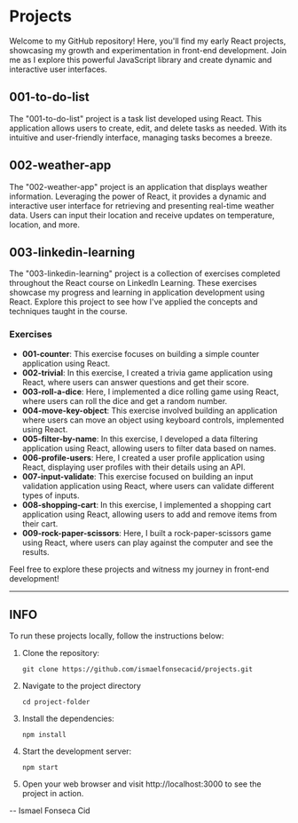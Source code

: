 # Projects

Welcome to my GitHub repository! Here, you'll find my early React projects, showcasing my growth and experimentation in front-end development. Join me as I explore this powerful JavaScript library and create dynamic and interactive user interfaces.

## 001-to-do-list

The "001-to-do-list" project is a task list developed using React. This application allows users to create, edit, and delete tasks as needed. With its intuitive and user-friendly interface, managing tasks becomes a breeze.

## 002-weather-app

The "002-weather-app" project is an application that displays weather information. Leveraging the power of React, it provides a dynamic and interactive user interface for retrieving and presenting real-time weather data. Users can input their location and receive updates on temperature, location, and more.

## 003-linkedin-learning
The "003-linkedin-learning" project is a collection of exercises completed throughout the React course on LinkedIn Learning. These exercises showcase my progress and learning in application development using React. Explore this project to see how I've applied the concepts and techniques taught in the course.

### Exercises

- **001-counter**: This exercise focuses on building a simple counter application using React.
- **002-trivial**: In this exercise, I created a trivia game application using React, where users can answer questions and get their score.
- **003-roll-a-dice**: Here, I implemented a dice rolling game using React, where users can roll the dice and get a random number.
- **004-move-key-object**: This exercise involved building an application where users can move an object using keyboard controls, implemented using React.
- **005-filter-by-name**: In this exercise, I developed a data filtering application using React, allowing users to filter data based on names.
- **006-profile-users**: Here, I created a user profile application using React, displaying user profiles with their details using an API.
- **007-input-validate**: This exercise focused on building an input validation application using React, where users can validate different types of inputs.
- **008-shopping-cart**: In this exercise, I implemented a shopping cart application using React, allowing users to add and remove items from their cart.
- **009-rock-paper-scissors**: Here, I built a rock-paper-scissors game using React, where users can play against the computer and see the results.


Feel free to explore these projects and witness my journey in front-end development!

---

## INFO

To run these projects locally, follow the instructions below:

1. Clone the repository:
   ```shell
   git clone https://github.com/ismaelfonsecacid/projects.git
2. Navigate to the project directory 
    ```shell 
    cd project-folder
    ```
3. Install the dependencies:
    ```shell 
    npm install
    ```
4. Start the development server:
    ```shell 
    npm start
    ```
5. Open your web browser and visit http://localhost:3000 to see the project in action.


-- Ismael Fonseca Cid
